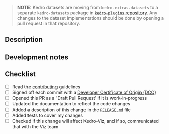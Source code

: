 > **NOTE:** Kedro datasets are moving from `kedro.extras.datasets` to a separate `kedro-datasets` package in
> [`kedro-plugins` repository](https://github.com/kedro-org/kedro-plugins). Any changes to the dataset implementations
> should be done by opening a pull request in that repository.
## Description
<!-- Why was this PR created? -->

## Development notes
<!-- What have you changed, and how has this been tested? -->

## Checklist

- [ ] Read the [contributing](https://github.com/kedro-org/kedro/blob/main/CONTRIBUTING.md) guidelines
- [ ] Signed off each commit with a [Developer Certificate of Origin (DCO)](https://probot.github.io/apps/dco/) 
- [ ] Opened this PR as a 'Draft Pull Request' if it is work-in-progress
- [ ] Updated the documentation to reflect the code changes
- [ ] Added a description of this change in the [`RELEASE.md`](https://github.com/kedro-org/kedro/blob/main/RELEASE.md) file
- [ ] Added tests to cover my changes
- [ ] Checked if this change will affect Kedro-Viz, and if so, communicated that with the Viz team
